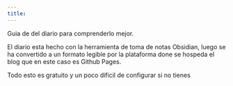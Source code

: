 ```yaml
---
title:
---
```

Guia de del diario para comprenderlo mejor.

El diario esta hecho con la herramienta de toma de notas Obsidian, luego se ha convertido a un formato legible por la plataforma done se hospeda el blog que en este caso es Github Pages.

Todo esto es gratuito y un poco dificil de configurar si no tienes 